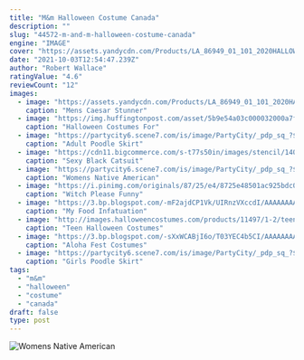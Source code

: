 ```yaml
---
title: "M&m Halloween Costume Canada"
description: ""
slug: "44572-m-and-m-halloween-costume-canada"
engine: "IMAGE"
cover: "https://assets.yandycdn.com/Products/LA_86949_01_101_2020HALLOWEEN.jpg"
date: "2021-10-03T12:54:47.239Z"
author: "Robert Wallace"
ratingValue: "4.6"
reviewCount: "12"
images:
  - image: "https://assets.yandycdn.com/Products/LA_86949_01_101_2020HALLOWEEN.jpg"
    caption: "Mens Caesar Stunner"
  - image: "https://img.huffingtonpost.com/asset/5b9e54a03c000032000a7ff4.jpeg?ops=scalefit_960_noupscale"
    caption: "Halloween Costumes For"
  - image: "https://partycity6.scene7.com/is/image/PartyCity/_pdp_sq_?$_1000x1000_$&$product=PartyCity/P732588_04"
    caption: "Adult Poodle Skirt"
  - image: "https://cdn11.bigcommerce.com/s-t77s50in/images/stencil/1400x1400/products/3746/18303/70913_front__51895.1538007448.jpg?c=2"
    caption: "Sexy Black Catsuit"
  - image: "https://partycity6.scene7.com/is/image/PartyCity/_pdp_sq_?$_1000x1000_$&$product=PartyCity/P632528_04"
    caption: "Womens Native American"
  - image: "https://i.pinimg.com/originals/87/25/e4/8725e48501ac925bdc0b2ed404e7ce57.jpg"
    caption: "Witch Please Funny"
  - image: "https://3.bp.blogspot.com/-mF2ajdCP1Vk/UIRnzVXccdI/AAAAAAAAA54/6ODiqcGMpUk/s1600/Screen+Shot+2012-10-12+at+2.24.21+PM.png"
    caption: "My Food Infatuation"
  - image: "http://images.halloweencostumes.com/products/11497/1-2/teen-deluxe-gangster-costume.jpg"
    caption: "Teen Halloween Costumes"
  - image: "https://3.bp.blogspot.com/-sXxWCABjI6o/T03YEC4b5CI/AAAAAAAACIs/Ij7b5DdhvZY/s1600/6+Pc+Aloha+Costume+Set.jpg"
    caption: "Aloha Fest Costumes"
  - image: "https://partycity6.scene7.com/is/image/PartyCity/_pdp_sq_?$_1000x1000_$&$product=PartyCity/P732591_04"
    caption: "Girls Poodle Skirt"
tags:
  - "m&m"
  - "halloween"
  - "costume"
  - "canada"
draft: false
type: post
---
```



![Womens Native American](https://partycity6.scene7.com/is/image/PartyCity/_pdp_sq_?$_1000x1000_$&$product=PartyCity/P632528_04 "Womens Native American")


<!--inArticleAds-->

<!--galleryOne-->


<!--inArticleAds-->

<!--galleryTwo-->


<!--galleryThree-->

